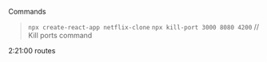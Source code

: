 Commands
> `npx create-react-app netflix-clone`
> `npx kill-port 3000 8080 4200` // Kill ports command 

2:21:00 routes
